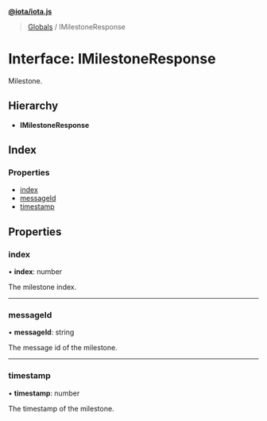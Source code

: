 **[@iota/iota.js](../README.md)**

> [Globals](../README.md) / IMilestoneResponse

# Interface: IMilestoneResponse

Milestone.

## Hierarchy

* **IMilestoneResponse**

## Index

### Properties

* [index](imilestoneresponse.md#index)
* [messageId](imilestoneresponse.md#messageid)
* [timestamp](imilestoneresponse.md#timestamp)

## Properties

### index

•  **index**: number

The milestone index.

___

### messageId

•  **messageId**: string

The message id of the milestone.

___

### timestamp

•  **timestamp**: number

The timestamp of the milestone.
